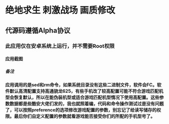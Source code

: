# 绝地求生 刺激战场 画质修改
## 代源码遵循Alpha协议
### 此应用仅在安卓系统上运行，并不需要Root权限
#### 应用截图
##### 备注
**应用调用的是sed和rm命令，如果系统目录没有这些二进制文件，软件会FC。软件默认高清配置支持高通骁龙625，有些手机改了较高配置可能不符合游戏匹配机型会恢复默认，所以在能伪装机型或适合游戏匹配机型情况下使用高配置。这些参数数据都是些酷安大佬们发的，我也就照着编，代码和命令操作测试过是没有问题了，可以按照preference的选项修改游戏配置的参数，别忘记了给读写储存的权限。最后你们自定义配置的参数就看游戏能否接受你们的所配的手机型号了。**
